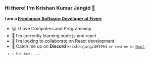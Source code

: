 ### Hi there! I'm Krishan Kumar Jangid 👋
**I am a [Freelancer Software Developer at Fiverr](https://www.fiverr.com/jangidkrishan)**
- 💻 I Love Computers and Programming
- 🌱 I’m currently learning node.js and react
- 👯 I’m looking to collaborate on React development
- 💬 Catch me up on **Discord** <code>krishanjangid#1954<code> or send me an [Email](mailto:krishanjangid516@gmail.com)
- ⚡ Fun fact: ...

